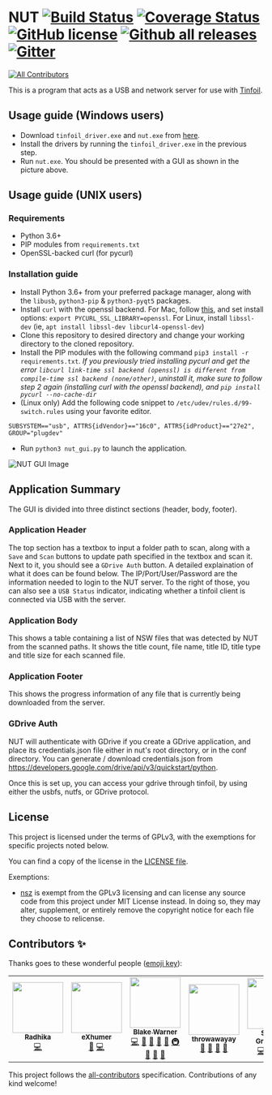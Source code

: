 # NUT [![Build Status](https://github.com/blawar/nut/workflows/CI/badge.svg)](https://github.com/blawar/nut/actions?query=workflow%3ACI) [![Coverage Status](https://coveralls.io/repos/github/blawar/nut/badge.svg?branch=master&dummy=unused)](https://coveralls.io/github/blawar/nut?branch=master) [![GitHub license](https://img.shields.io/github/license/blawar/nut.svg)](https://github.com/blawar/nut/blob/master/LICENSE) [![Github all releases](https://img.shields.io/github/downloads/blawar/nut/total.svg)](https://GitHub.com/blawar/nut/releases/) [![Gitter](https://badges.gitter.im/blawar-nut/community.svg)](https://gitter.im/blawar-nut/community?utm_source=badge&utm_medium=badge&utm_campaign=pr-badge)
<!-- ALL-CONTRIBUTORS-BADGE:START - Do not remove or modify this section -->
[![All Contributors](https://img.shields.io/badge/all_contributors-5-orange.svg?style=flat-square)](#contributors-)
<!-- ALL-CONTRIBUTORS-BADGE:END -->
This is a program that acts as a USB and network server for use with [Tinfoil](https://tinfoil.io/Download).

## Usage guide (Windows users)
* Download `tinfoil_driver.exe` and `nut.exe` from [here](https://github.com/blawar/nut/releases/latest).
* Install the drivers by running the `tinfoil_driver.exe` in the previous step.
* Run `nut.exe`. You should be presented with a GUI as shown in the picture above.

## Usage guide (UNIX users)
### Requirements
* Python 3.6+
* PIP modules from `requirements.txt`
* OpenSSL-backed curl (for pycurl)

### Installation guide
* Install Python 3.6+ from your preferred package manager, along with the `libusb`, `python3-pip` & `python3-pyqt5` packages.
* Install `curl` with the openssl backend. For Mac, follow [this](https://blog.birkhoff.me/switching-to-the-openssl-version-of-curl/), and set install options: `export PYCURL_SSL_LIBRARY=openssl`. For Linux, install `libssl-dev` (ie, `apt install libssl-dev libcurl4-openssl-dev`)
* Clone this repository to desired directory and change your working directory to the cloned repository.
* Install the PIP modules with the following command `pip3 install -r requirements.txt`. *If you previously tried installing pycurl and get the error `libcurl link-time ssl backend (openssl) is different from compile-time ssl backend (none/other)`, uninstall it, make sure to follow step 2 again (installing curl with the openssl backend), and `pip install pycurl --no-cache-dir`*
* (Linux only) Add the following code snippet to `/etc/udev/rules.d/99-switch.rules` using your favorite editor.
```
SUBSYSTEM=="usb", ATTRS{idVendor}=="16c0", ATTRS{idProduct}=="27e2", GROUP="plugdev"
```
* Run `python3 nut_gui.py` to launch the application.

![NUT GUI Image](./images/nutserver.png)

## Application Summary
The GUI is divided into three distinct sections (header, body, footer).

### Application Header
The top section has a textbox to input a folder path to scan, along with a `Save` and `Scan` buttons to update path specified in the textbox and scan it. Next to it, you should see a `GDrive Auth` button. A detailed explaination of what it does can be found below. The IP/Port/User/Password are the information needed to login to the NUT server. To the right of those, you can also see a `USB Status` indicator, indicating whether a tinfoil client is connected via USB with the server.

### Application Body
This shows a table containing a list of NSW files that was detected by NUT from the scanned paths. It shows the title count, file name, title ID, title type and title size for each scanned file.

### Application Footer
This shows the progress information of any file that is currently being downloaded from the server.

### GDrive Auth
NUT will authenticate with GDrive if you create a GDrive application, and place its credentials.json file either in nut's root directory, or in the conf directory. You can generate / download credentials.json from https://developers.google.com/drive/api/v3/quickstart/python.

Once this is set up, you can access your gdrive through tinfoil, by using either the usbfs, nutfs, or GDrive protocol.

## License
This project is licensed under the terms of GPLv3, with the exemptions for specific projects noted below.

You can find a copy of the license in the [LICENSE file](./LICENSE).

Exemptions:
* [nsz](https://github.com/nicoboss/nsz) is exempt from the GPLv3 licensing and can license any source code from this project under MIT License instead. In doing so, they may alter, supplement, or entirely remove the copyright notice for each file they choose to relicense.

## Contributors ✨

Thanks goes to these wonderful people ([emoji key](https://allcontributors.org/docs/en/emoji-key)):

<!-- ALL-CONTRIBUTORS-LIST:START - Do not remove or modify this section -->
<!-- prettier-ignore-start -->
<!-- markdownlint-disable -->
<table>
  <tr>
    <td align="center"><a href="https://github.com/96RadhikaJadhav"><img src="https://avatars2.githubusercontent.com/u/56536997?v=4?s=100" width="100px;" alt=""/><br /><sub><b>Radhika</b></sub></a><br /><a href="https://github.com/blawar/nut/commits?author=96RadhikaJadhav" title="Code">💻</a></td>
    <td align="center"><a href="https://exhumer.cc/"><img src="https://avatars2.githubusercontent.com/u/62310242?v=4?s=100" width="100px;" alt=""/><br /><sub><b>eXhumer</b></sub></a><br /><a href="https://github.com/blawar/nut/issues?q=author%3AeXhumer" title="Bug reports">🐛</a> <a href="https://github.com/blawar/nut/commits?author=eXhumer" title="Code">💻</a></td>
    <td align="center"><a href="https://github.com/blawar"><img src="https://avatars1.githubusercontent.com/u/10227949?v=4?s=100" width="100px;" alt=""/><br /><sub><b>Blake Warner</b></sub></a><br /><a href="https://github.com/blawar/nut/commits?author=blawar" title="Code">💻</a> <a href="https://github.com/blawar/nut/issues?q=author%3Ablawar" title="Bug reports">🐛</a> <a href="#maintenance-blawar" title="Maintenance">🚧</a> <a href="https://github.com/blawar/nut/commits?author=blawar" title="Documentation">📖</a> <a href="#ideas-blawar" title="Ideas, Planning, & Feedback">🤔</a> <a href="#infra-blawar" title="Infrastructure (Hosting, Build-Tools, etc)">🚇</a> <a href="#question-blawar" title="Answering Questions">💬</a> <a href="https://github.com/blawar/nut/pulls?q=is%3Apr+reviewed-by%3Ablawar" title="Reviewed Pull Requests">👀</a> <a href="#tool-blawar" title="Tools">🔧</a></td>
    <td align="center"><a href="https://github.com/throwawayay"><img src="https://avatars0.githubusercontent.com/u/17516209?v=4?s=100" width="100px;" alt=""/><br /><sub><b>throwawayay</b></sub></a><br /><a href="https://github.com/blawar/nut/issues?q=author%3Athrowawayay" title="Bug reports">🐛</a> <a href="#maintenance-throwawayay" title="Maintenance">🚧</a> <a href="https://github.com/blawar/nut/commits?author=throwawayay" title="Documentation">📖</a> <a href="#ideas-throwawayay" title="Ideas, Planning, & Feedback">🤔</a></td>
    <td align="center"><a href="https://github.com/introkun"><img src="https://avatars2.githubusercontent.com/u/61635?v=4?s=100" width="100px;" alt=""/><br /><sub><b>Sergey Gradovich</b></sub></a><br /><a href="https://github.com/blawar/nut/commits?author=introkun" title="Code">💻</a> <a href="https://github.com/blawar/nut/issues?q=author%3Aintrokun" title="Bug reports">🐛</a> <a href="https://github.com/blawar/nut/commits?author=introkun" title="Documentation">📖</a> <a href="#maintenance-introkun" title="Maintenance">🚧</a></td>
  </tr>
</table>

<!-- markdownlint-restore -->
<!-- prettier-ignore-end -->

<!-- ALL-CONTRIBUTORS-LIST:END -->

This project follows the [all-contributors](https://github.com/all-contributors/all-contributors) specification. Contributions of any kind welcome!
